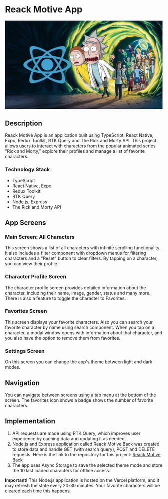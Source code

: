 # Reack Motive App

![Banner](./assets/readme/banner.jpeg)

## Description

Reack Motive App is an application built using TypeScript, React Native, Expo, Redux Toolkit, RTK Query and The Rick and Morty API. This project allows users to interact with characters from the popular animated series "Rick and Morty," explore their profiles and manage a list of favorite characters.

### Technology Stack
- TypeScript
- React Native, Expo
- Redux Toolkit
- RTK Query
- Node.js, Express
- The Rick and Morty API

## App Screens

### Main Screen: All Characters
This screen shows a list of all characters with infinite scrolling functionality. It also includes a filter component with dropdown menus for filtering characters and a "Reset" button to clear filters. By tapping on a character, you can view their profile.

### Character Profile Screen
The character profile screen provides detailed information about the character, including their name, image, gender, status and many more. There is also a feature to toggle the character to Favorites.

### Favorites Screen
This screen displays your favorite characters. Also you can search your favorite character by name using search component. When you tap on a character, a modal window opens with information about that character, and you also have the option to remove them from favorites.

### Settings Screen
On this screen you can change the app's theme between light and dark modes.

## Navigation
You can navigate between screens using a tab menu at the bottom of the screen. The favorites icon shows a badge shows the number of favorite characters.

## Implementation
1. API requests are made using RTK Query, which improves user experience by caching data and updating it as needed.
2. Node.js and Express application called Reack Motive Back was created to store data and handle GET (with search query), POST and DELETE requests. Here is the link to the repository for this project: [Reack Motive Back](https://github.com/MeleshkoDmitriy/reack-motive-back)
3. The app uses Async Storage to save the selected theme mode and store the 10 last loaded characters for offline access.

**Important!** This Node.js application is hosted on the Vercel platform, and it may refresh the state every 20-30 minutes. Your favorite characters will be cleared each time this happens.
